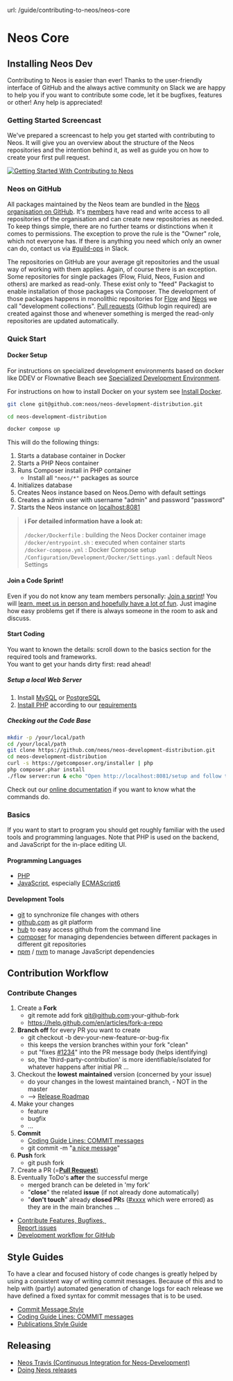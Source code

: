 url: /guide/contributing-to-neos/neos-core
# Neos Core

## Installing Neos Dev

Contributing to Neos is easier than ever! Thanks to the user-friendly interface of GitHub and the always active community on Slack we are happy to help you if you want to contribute some code, let it be bugfixes, features or other! Any help is appreciated!

### Getting Started Screencast

We've prepared a screencast to help you get started with contributing to Neos. It will give you an overview about the structure of the Neos repositories and the intention behind it, as well as guide you on how to create your first pull request.

[![Getting Started With Contributing to Neos](/_Resources/Persistent/fb6086dd438a1de0b5914ab9b46fd3554d21f7c9/Youtube-cwBd7qN2q6I-maxresdefault.jpg)](https://www.youtube.com/watch?v=cwBd7qN2q6I)

### Neos on GitHub

All packages maintained by the Neos team are bundled in the [Neos organisation on GitHub](https://github.com/neos/). It's [members](https://github.com/orgs/neos/people) have read and write access to all repositories of the organisation and can create new repositories as needed. To keep things simple, there are no further teams or distinctions when it comes to permissions. The exception to prove the rule is the "Owner" role, which not everyone has. If there is anything you need which only an owner can do, contact us via [#guild-ops](https://neos-project.slack.com/messages/guild-ops/) in Slack.

The repositories on GitHub are your average git repositories and the usual way of working with them applies. Again, of course there is an exception. Some repositories for single packages (Flow, Fluid, Neos, Fusion and others) are marked as read-only. These exist only to "feed" Packagist to enable installation of those packages via Composer. The development of those packages happens in monolithic repositories for [Flow](https://github.com/neos/flow-development-collection) and [Neos](https://github.com/neos/neos-development-collection) we call "development collections". [Pull requests](https://github.com/pulls?q=is%3Apr+user%3Aneos) (Github login required) are created against those and whenever something is merged the read-only repositories are updated automatically.

### Quick Start

#### Docker Setup

For instructions on specialized development environments based on docker like DDEV or Flownative Beach see [Specialized Development Environment](/guide/installation-development-setup/ddev-local-beach).

For instructions on how to install Docker on your system see [Install Docker](/guide/installation-development-setup#1-install-docker).

```bash
git clone git@github.com:neos/neos-development-distribution.git

cd neos-development-distribution

docker compose up
```

This will do the following things:

1.  Starts a database container in Docker
2.  Starts a PHP Neos container
3.  Runs Composer install in PHP container
    *   Install all `"neos/*"` packages as source
4.  Initializes database
5.  Creates Neos instance based on Neos.Demo with default settings
6.  Creates a admin user with username "admin" and password "password"
7.  Starts the Neos instance on [localhost:8081](localhost:8081)

> **ℹ️ For detailed information have a look at:**
> 
> `/docker/Dockerfile` : building the Neos Docker container image  
> `/docker/entrypoint.sh` : executed when container starts  
> `/docker-compose.yml` : Docker Compose setup  
> `/Configuration/Development/Docker/Settings.yaml` : default Neos Settings

#### Join a Code Sprint!

Even if you do not know any team members personally: [Join a sprint](https://www.neos.io/events.html)! You will [learn, meet us in person and hopefully have a lot of fun](http://dimaip.github.io/2014/10/05/the-code-sprint/). Just imagine how easy problems get if there is always someone in the room to ask and discuss.

#### Start Coding

You want to known the details: scroll down to the basics section for the required tools and frameworks.  
You want to get your hands dirty first: read ahead!

##### Setup a local Web Server

1.  Install [MySQL](https://www.mysql.com/) or [PostgreSQL](http://www.postgresql.org/)
2.  [Install PHP](http://php.net/manual/en/install.php) according to our [requirements](http://flowframework.readthedocs.org//en/stable/TheDefinitiveGuide/PartII/Requirements.html)

##### Checking out the Code Base

```bash
mkdir -p /your/local/path
cd /your/local/path
git clone https://github.com/neos/neos-development-distribution.git
cd neos-development-distribution
curl -s https://getcomposer.org/installer | php
php composer.phar install
./flow server:run & echo "Open http://localhost:8081/setup and follow the instruction on the screen"
```

Check out our [online documentation](http://neos.readthedocs.org/en/stable/GettingStarted/Installation.html) if you want to know what the commands do.

### Basics

If you want to start to program you should get roughly familiar with the used tools and programming languages. Note that PHP is used on the backend, and JavaScript for the in-place editing UI.

#### Programming Languages

*   [PHP](http://php.net/manual/en/getting-started.php)
*   [JavaScript](https://developer.mozilla.org/en-US/Learn/Getting_started_with_the_web/JavaScript_basics), especially [ECMAScript6](http://www.2ality.com/2015/08/getting-started-es6.html)

#### Development Tools

*   [git](http://pcottle.github.io/learnGitBranching/) to synchronize file changes with others
*   [github.com](http://readwrite.com/2013/09/30/understanding-github-a-journey-for-beginners-part-1) as git platform
*   [hub](https://github.com/github/hub) to easy access github from the command line
*   [composer](https://getcomposer.org/doc/00-intro.md#using-composer) for managing dependencies between different packages in different git repositories
*   [npm](http://www.sitepoint.com/beginners-guide-node-package-manager/) / [nvm](https://davidwalsh.name/nvm) to manage JavaScript dependencies

## Contribution Workflow

### Contribute Changes

1.  Create a **Fork**
    *   git remote add fork git@github.com:your-github-fork
    *   https://help.github.com/en/articles/fork-a-repo
2.  **Branch off** for every PR you want to create
    *   git checkout -b dev-your-new-feature-or-bug-fix
    *   this keeps the version branches within your fork "clean"
    *   put "fixes [#1234](https://github.com/neos/neos-development-collection/pull/1234)" into the PR message body (helps identifying)
    *   so, the 'third-party-contribution' is more identifiable/isolated for whatever happens after initial PR ...
3.  Checkout the **lowest** **maintained** version (concerned by your issue)
    *   do your changes in the lowest maintained branch, - NOT in the master
    *   \--> [Release Roadmap](https://www.neos.io/download-and-extend/release-process.html) 
4.  Make your changes
    *   feature
    *   bugfix
    *   ...
5.  **Commit**
    *   [Coding Guide Lines: COMMIT messages](https://flowframework.readthedocs.io/en/latest/TheDefinitiveGuide/PartV/CodingGuideLines/PHP.html#commit-messages) 
    *   git commit -m "[a nice message](http://flowframework.readthedocs.org/en/latest/TheDefinitiveGuide/PartV/CodingGuideLines/PHP.html#commit-messages)"
6.  **Push** fork
    *   git push fork
7.  Create a PR (=[**Pull Request**)](https://help.github.com/articles/creating-a-pull-request/)
8.  Eventually ToDo's **after** the successful merge
    *   merged branch can be deleted in 'my fork'
    *   "**close**" the related **issue** (if not already done automatically)
    *   "**don't touch**" already **closed PR**s ([#xxxx](https://github.com/neos/neos-development-collection/pull/2188) which were errored) as they are in the main branches ...

*   [Contribute Features, Bugfixes,   
    Report issues](https://www.neos.io/contribute/developing-neos.html)
*   [Development workflow for GitHub](https://discuss.neos.io/t/development-workflow-for-github/428)

## Style Guides

To have a clear and focused history of code changes is greatly helped by using a consistent way of writing commit messages. Because of this and to help with (partly) automated generation of change logs for each release we have defined a fixed syntax for commit messages that is to be used.

*   [Commit Message Style](https://discuss.neos.io/t/commit-message-style/507)
*   [Coding Guide Lines: COMMIT messages](https://flowframework.readthedocs.io/en/latest/TheDefinitiveGuide/PartV/CodingGuideLines/PHP.html#commit-messages)
*   [Publications Style Guide](https://flowframework.readthedocs.io/en/stable/StyleGuide/index.html)

## Releasing

*   [Neos Travis (Continuous Integration for Neos-Development)](https://travis-ci.org/neos/neos-development-collection/branches)
*   [Doing Neos releases](/guide/contributing-to-neos/neos-core/doing-neos-releases)